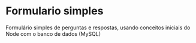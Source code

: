 # Formulario simples
Formulário simples de perguntas e respostas, usando conceitos iniciais do Node com o banco de dados (MySQL)
